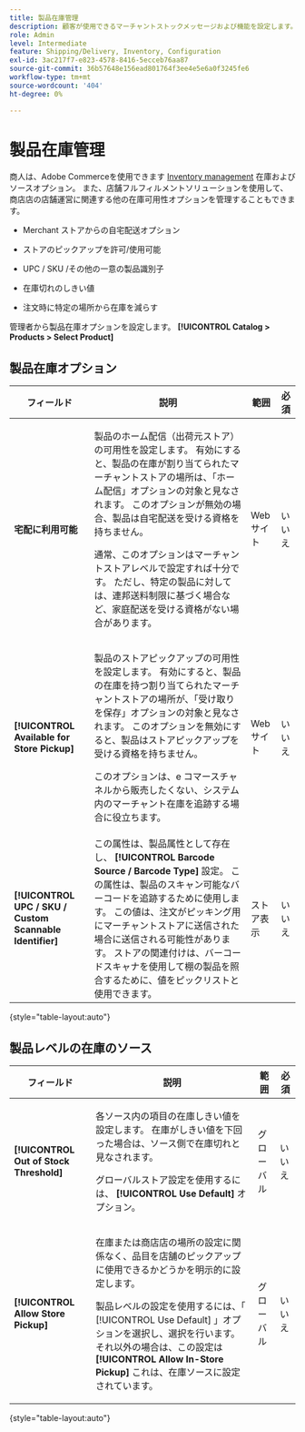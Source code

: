 ```yaml
---
title: 製品在庫管理
description: 顧客が使用できるマーチャントストックメッセージおよび機能を設定します。
role: Admin
level: Intermediate
feature: Shipping/Delivery, Inventory, Configuration
exl-id: 3ac217f7-e823-4578-8416-5ecceb76aa87
source-git-commit: 36b57648e156ead801764f3ee4e5e6a0f3245fe6
workflow-type: tm+mt
source-wordcount: '404'
ht-degree: 0%

---
```


# 製品在庫管理

商人は、Adobe Commerceを使用できます [Inventory management](https://docs.magento.com/user-guide/catalog/inventory-management.html) 在庫およびソースオプション。 また、店舗フルフィルメントソリューションを使用して、商店店の店舗運営に関連する他の在庫可用性オプションを管理することもできます。

- Merchant ストアからの自宅配送オプション

- ストアのピックアップを許可/使用可能

- UPC / SKU /その他の一意の製品識別子

- 在庫切れのしきい値

- 注文時に特定の場所から在庫を減らす

管理者から製品在庫オプションを設定します。 **[!UICONTROL Catalog > Products > Select Product]**

## **製品在庫オプション**

| **フィールド** | **説明** | **範囲** | **必須** |
|----------------------------------------------------------|-----------------------------------------------------------------------------------------------------------------------------------------------------------------------------------------------------------------------------------------------------------------------------------------------------------------------------------------------------------------------------------------------------------------------------------------------------------------------------------------------------------------------------------------------------------|------------|--------------|
| **宅配に利用可能** | <p>製品のホーム配信（出荷元ストア）の可用性を設定します。 有効にすると、製品の在庫が割り当てられたマーチャントストアの場所は、「ホーム配信」オプションの対象と見なされます。 このオプションが無効の場合、製品は自宅配送を受ける資格を持ちません。</p>通常、このオプションはマーチャントストアレベルで設定すれば十分です。 ただし、特定の製品に対しては、連邦送料制限に基づく場合など、家庭配送を受ける資格がない場合があります。</p> | Web サイト | いいえ |
| **[!UICONTROL Available for Store Pickup]** | <p>製品のストアピックアップの可用性を設定します。 有効にすると、製品の在庫を持つ割り当てられたマーチャントストアの場所が、「受け取りを保存」オプションの対象と見なされます。 このオプションを無効にすると、製品はストアピックアップを受ける資格を持ちません。</p><p>このオプションは、e コマースチャネルから販売したくない、システム内のマーチャント在庫を追跡する場合に役立ちます。</p> | Web サイト | いいえ |
| **[!UICONTROL UPC / SKU / Custom Scannable Identifier]** | この属性は、製品属性として存在し、 **[!UICONTROL Barcode Source / Barcode Type]** 設定。 この属性は、製品のスキャン可能なバーコードを追跡するために使用します。 この値は、注文がピッキング用にマーチャントストアに送信された場合に送信される可能性があります。 ストアの関連付けは、バーコードスキャナを使用して棚の製品を照合するために、値をピックリストと使用できます。 | ストア表示 | いいえ |

{style="table-layout:auto"}

## 製品レベルの在庫のソース

| **フィールド** | **説明** | **範囲** | **必須** |
|-----------------------------------------|---------------------------------------------------------------------------------------------------------------------------------------------------------------------------------------------------------------------------------------------------------------------------------------------------------------------------------------------------------------------------------------------------------|-----------|--------------|
| **[!UICONTROL Out of Stock Threshold]** | <p>各ソース内の項目の在庫しきい値を設定します。 在庫がしきい値を下回った場合は、ソース側で在庫切れと見なされます。</p><p>グローバルストア設定を使用するには、 **[!UICONTROL Use Default]** オプション。</p> | グローバル | いいえ |
| **[!UICONTROL Allow Store Pickup]** | <p>在庫または商店店の場所の設定に関係なく、品目を店舗のピックアップに使用できるかどうかを明示的に設定します。</p><p>製品レベルの設定を使用するには、「 [!UICONTROL Use Default] 」オプションを選択し、選択を行います。 それ以外の場合は、この設定は **[!UICONTROL Allow In-Store Pickup]** これは、在庫ソースに設定されています。</p> | グローバル | いいえ |

{style="table-layout:auto"}

